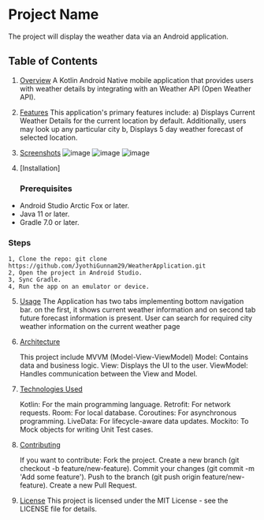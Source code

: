 # Project Name
 The project will display the weather data via an Android application.
## Table of Contents
1. [Overview](#overview) A Kotlin Android Native mobile application that provides users with weather details by integrating with an Weather API (Open Weather API).

2. [Features](#features) This application's primary features include: a) Displays Current Weather Details for the current location by default. Additionally, users may look up any particular city b, Displays 5 day weather forecast of selected location.

3. [Screenshots](#screenshots)
   ![image](https://github.com/user-attachments/assets/1622f6d8-9fb0-40b3-a630-7cbe69c7e920)
   ![image](https://github.com/user-attachments/assets/f5ce838d-4398-415e-934a-f1dbb5f21e9f)
   ![image](https://github.com/user-attachments/assets/b6639013-0c87-4df0-841e-dfedc9e33a97)
   
4. [Installation]
   
   ### Prerequisites
  - Android Studio Arctic Fox or later.
  - Java 11 or later.
  - Gradle 7.0 or later.
   ### Steps
    1, Clone the repo: git clone https://github.com/JyothiGunnam29/WeatherApplication.git
    2, Open the project in Android Studio.
    3, Sync Gradle.
    4, Run the app on an emulator or device.
   
5. [Usage](#usage)
    The Application has two tabs implementing bottom navigation bar. on the first, it shows current weather information and on second tab future forecast information is present.
    User can search for required city weather information on the current weather page

6. [Architecture](#architecture)

   This project include MVVM (Model-View-ViewModel)
   Model: Contains data and business logic.
   View: Displays the UI to the user.
   ViewModel: Handles communication between the View and Model.
   
7. [Technologies Used](#technologies-used)
   
   Kotlin: For the main programming language.
   Retrofit: For network requests.
   Room: For local database.
   Coroutines: For asynchronous programming.
   LiveData: For lifecycle-aware data updates.
   Mockito: To Mock objects for writing Unit Test cases.
   
8. [Contributing](#contributing)
   
   If you want to contribute:
   Fork the project.
   Create a new branch (git checkout -b feature/new-feature).
   Commit your changes (git commit -m 'Add some feature').
   Push to the branch (git push origin feature/new-feature).
   Create a new Pull Request.
   
9. [License](#license)
   This project is licensed under the MIT License - see the LICENSE file for details.
   
